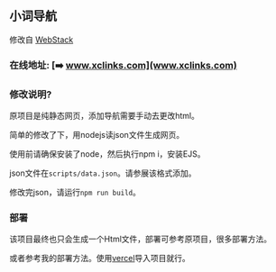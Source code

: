 ## 小词导航

修改自 [WebStack](https://github.com/WebStackPage/WebStackPage.github.io)

### 在线地址: [➡️ www.xclinks.com](www.xclinks.com)

### 修改说明?

原项目是纯静态网页，添加导航需要手动去更改html。

简单的修改了下，用nodejs读json文件生成网页。

使用前请确保安装了node，然后执行npm i，安装EJS。

json文件在`scripts/data.json`。请参展该格式添加。

修改完json，请运行`npm run build`。

### 部署

该项目最终也只会生成一个Html文件，部署可参考原项目，很多部署方法。

或者参考我的部署方法。使用[vercel](https://vercel.com/)导入项目就行。
